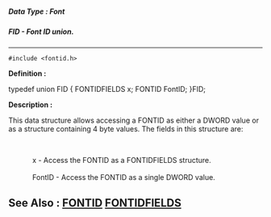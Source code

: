 ##### Data Type : Font
##### FID - Font ID union.
---
```
#include <fontid.h>
```

**Definition :**

typedef union FID {
   FONTIDFIELDS x;
   FONTID FontID;
}FID;

**Description :**

This data structure allows accessing a FONTID as either a DWORD value or as a structure containing 4 byte values.  The fields in this structure are:
<ul><br>

<ul>x - Access the FONTID as a FONTIDFIELDS structure.<br>
<br>
FontID - Access the FONTID as a single DWORD value.</ul>
</ul>



**See Also :**
[FONTID](/domino-c-api-docs/reference/Data/FONTID)
[FONTIDFIELDS](/domino-c-api-docs/reference/Data/FONTIDFIELDS)
---
